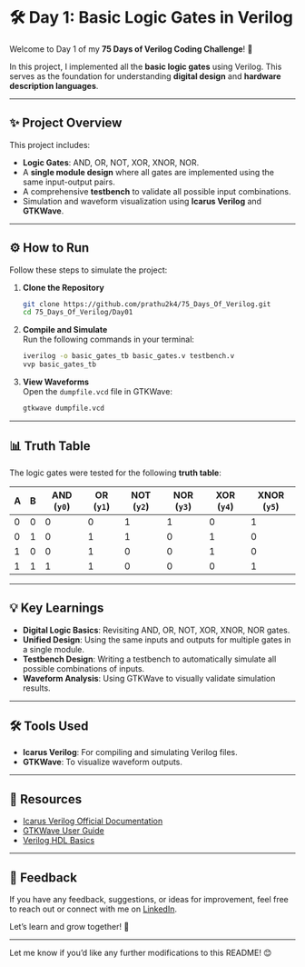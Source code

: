 # 🛠️ Day 1: Basic Logic Gates in Verilog  

Welcome to Day 1 of my **75 Days of Verilog Coding Challenge**! 🎉  

In this project, I implemented all the **basic logic gates** using Verilog. This serves as the foundation for understanding **digital design** and **hardware description languages**.  

---

## ✨ Project Overview  

This project includes:  
- **Logic Gates**: AND, OR, NOT, XOR, XNOR, NOR.  
- A **single module design** where all gates are implemented using the same input-output pairs.  
- A comprehensive **testbench** to validate all possible input combinations.  
- Simulation and waveform visualization using **Icarus Verilog** and **GTKWave**.  

---

## ⚙️ How to Run  

Follow these steps to simulate the project:  

1. **Clone the Repository**  
   ```bash
   git clone https://github.com/prathu2k4/75_Days_Of_Verilog.git
   cd 75_Days_Of_Verilog/Day01
   ```

2. **Compile and Simulate**  
   Run the following commands in your terminal:  
   ```bash
   iverilog -o basic_gates_tb basic_gates.v testbench.v
   vvp basic_gates_tb
   ```

3. **View Waveforms**  
   Open the `dumpfile.vcd` file in GTKWave:  
   ```bash
   gtkwave dumpfile.vcd
   ```  

---

## 📊 Truth Table  

The logic gates were tested for the following **truth table**:  

| A | B | AND (`y0`) | OR (`y1`) | NOT (`y2`) | NOR (`y3`) | XOR (`y4`) | XNOR (`y5`) |
|---|---|------------|-----------|------------|------------|------------|-------------|
| 0 | 0 |     0      |     0     |     1      |     1      |     0      |      1      |
| 0 | 1 |     0      |     1     |     1      |     0      |     1      |      0      |
| 1 | 0 |     0      |     1     |     0      |     0      |     1      |      0      |
| 1 | 1 |     1      |     1     |     0      |     0      |     0      |      1      |  

---

## 💡 Key Learnings  

- **Digital Logic Basics**: Revisiting AND, OR, NOT, XOR, XNOR, NOR gates.  
- **Unified Design**: Using the same inputs and outputs for multiple gates in a single module.  
- **Testbench Design**: Writing a testbench to automatically simulate all possible combinations of inputs.  
- **Waveform Analysis**: Using GTKWave to visually validate simulation results.  

---

## 🛠️ Tools Used  

- **Icarus Verilog**: For compiling and simulating Verilog files.  
- **GTKWave**: To visualize waveform outputs.  

---

## 🔗 Resources  

- [Icarus Verilog Official Documentation](http://iverilog.icarus.com/)  
- [GTKWave User Guide](http://gtkwave.sourceforge.net/)  
- [Verilog HDL Basics](https://en.wikipedia.org/wiki/Verilog)  

---

## 🤝 Feedback  

If you have any feedback, suggestions, or ideas for improvement, feel free to reach out or connect with me on [LinkedIn](www.linkedin.com/in/pratham-jainvs).  

Let’s learn and grow together! 💪  

---

Let me know if you’d like any further modifications to this README! 😊
